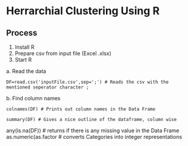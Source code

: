 # Herrarchial Clustering Using R

## Process

1. Install R 
2. Prepare csv from input file (Excel .xlsx)
3. Start R

a. Read the data

```
DF=read.csv('inputFile.csv',sep=';') # Reads the csv with the mentioned seperator character ;
```

b. Find column names

```
colnames(DF) # Prints out column names in the Data Frame
```
```str(DF) # Gives observations count and column variables with levels of variance
summary(DF) # Gives a nice outline of the dataframe, column wise
```
any(is.na(DF)) # returns if there is any missing value in the Data Frame
as.numeric(as.factor # converts Categories into integer representations
```
